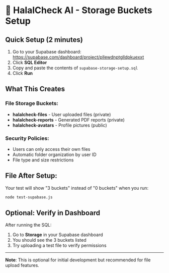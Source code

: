 # 📁 HalalCheck AI - Storage Buckets Setup

## **Quick Setup (2 minutes)**

1. Go to your Supabase dashboard: https://supabase.com/dashboard/project/pllewdnptglldpkuexxt
2. Click **SQL Editor**
3. Copy and paste the contents of `supabase-storage-setup.sql`
4. Click **Run**

## **What This Creates**

### **File Storage Buckets:**
- **halalcheck-files** - User uploaded files (private)
- **halalcheck-reports** - Generated PDF reports (private) 
- **halalcheck-avatars** - Profile pictures (public)

### **Security Policies:**
- Users can only access their own files
- Automatic folder organization by user ID
- File type and size restrictions

## **File After Setup:**

Your test will show "3 buckets" instead of "0 buckets" when you run:
```bash
node test-supabase.js
```

## **Optional: Verify in Dashboard**

After running the SQL:
1. Go to **Storage** in your Supabase dashboard
2. You should see the 3 buckets listed
3. Try uploading a test file to verify permissions

---

**Note**: This is optional for initial development but recommended for file upload features.